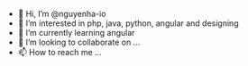 - 👋 Hi, I’m @nguyenha-io
- 👀 I’m interested in php, java, python, angular and designing
- 🌱 I’m currently learning angular
- 💞️ I’m looking to collaborate on ...
- 📫 How to reach me ...

<!---
nguyenha-io/nguyenha-io is a ✨ special ✨ repository because its `README.md` (this file) appears on your GitHub profile.
You can click the Preview link to take a look at your changes.
--->
